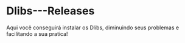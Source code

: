 # Dlibs---Releases
Aqui você conseguirá instalar os Dlibs, diminuindo seus problemas e facilitando a sua pratica! 
